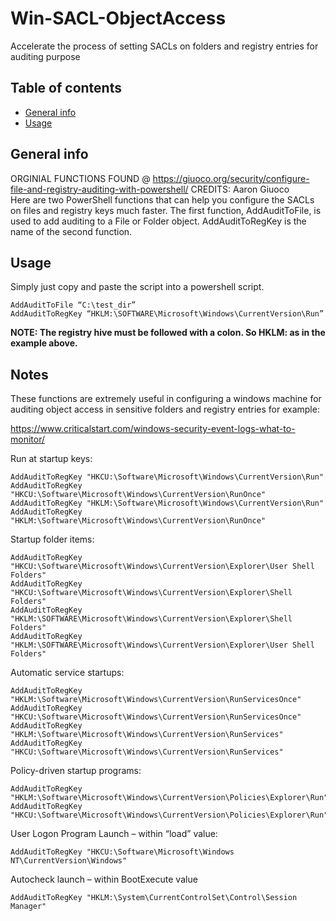 # Win-SACL-ObjectAccess
Accelerate the process of setting SACLs on folders and registry entries for auditing purpose
## Table of contents
* [General info](#general-info)
* [Usage](#usage)

## General info
ORGINIAL FUNCTIONS FOUND @ https://giuoco.org/security/configure-file-and-registry-auditing-with-powershell/
CREDITS: Aaron Giuoco<br>
Here are two PowerShell functions that can help you configure the SACLs on files and registry keys much faster.
The first function, AddAuditToFile, is used to add auditing to a File or Folder object.
AddAuditToRegKey is the name of the second function. 
	
## Usage
Simply just copy and paste the script into a powershell script.

```
AddAuditToFile “C:\test_dir”
AddAuditToRegKey “HKLM:\SOFTWARE\Microsoft\Windows\CurrentVersion\Run”
```

<b>NOTE: The registry hive must be followed with a colon.  So HKLM: as in the example above.</b>
## Notes

These functions are extremely useful in configuring a windows machine for auditing object access in sensitive folders and registry entries for example:

https://www.criticalstart.com/windows-security-event-logs-what-to-monitor/

Run at startup keys: 

    AddAuditToRegKey "HKCU:\Software\Microsoft\Windows\CurrentVersion\Run"
    AddAuditToRegKey "HKCU:\Software\Microsoft\Windows\CurrentVersion\RunOnce"
    AddAuditToRegKey "HKLM:\Software\Microsoft\Windows\CurrentVersion\Run" 
    AddAuditToRegKey "HKLM:\Software\Microsoft\Windows\CurrentVersion\RunOnce" 

Startup folder items:  

    AddAuditToRegKey "HKCU:\Software\Microsoft\Windows\CurrentVersion\Explorer\User Shell Folders"
    AddAuditToRegKey "HKCU:\Software\Microsoft\Windows\CurrentVersion\Explorer\Shell Folders"
    AddAuditToRegKey "HKLM:\SOFTWARE\Microsoft\Windows\CurrentVersion\Explorer\Shell Folders"
    AddAuditToRegKey "HKLM:\SOFTWARE\Microsoft\Windows\CurrentVersion\Explorer\User Shell Folders"

Automatic service startups: 

    AddAuditToRegKey "HKLM:\Software\Microsoft\Windows\CurrentVersion\RunServicesOnce"
    AddAuditToRegKey "HKCU:\Software\Microsoft\Windows\CurrentVersion\RunServicesOnce"
    AddAuditToRegKey "HKLM:\Software\Microsoft\Windows\CurrentVersion\RunServices"
    AddAuditToRegKey "HKCU:\Software\Microsoft\Windows\CurrentVersion\RunServices"

Policy-driven startup programs: 

    AddAuditToRegKey "HKLM:\Software\Microsoft\Windows\CurrentVersion\Policies\Explorer\Run"
    AddAuditToRegKey "HKCU:\Software\Microsoft\Windows\CurrentVersion\Policies\Explorer\Run"

User Logon Program Launch – within “load” value: 

    AddAuditToRegKey "HKCU:\Software\Microsoft\Windows NT\CurrentVersion\Windows"

Autocheck launch – within BootExecute value 

    AddAuditToRegKey "HKLM:\System\CurrentControlSet\Control\Session Manager"
